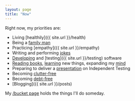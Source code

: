 ```yaml
---
layout: page
title: "Now"
---
```


Right now, my priorities are:

  - Living [healthily]({{ site.url }}/health)
  - Being a [family man]({{site.url}}/family-man)
  - Practicing [empathy]({{ site.url }}/empathy)
  - Writing and performing [jokes]({{site.url}}/comedy)
  - [Developing]({{site.url}}/how-to-think) and [testing]({{ site.url }}/testing) software
  - [Reading books]({{site.url}}/book-notes), [learning]({{site.url}}/meta-learning) new things, expanding my [mind]({{site.url}}/metacognition)
  - Preparing to deliver a [presentation]({{site.url}}/love-your-audience) on Independent Testing
  - Becoming [clutter-free]({{site.url}}/clutter)
  - Becoming [debt-free]({{site.url}}/debt)
  - [Blogging]({{ site.url }}/posts)

My [/bucket page]({{site.url}}/bucket) holds the things I'll do someday.
